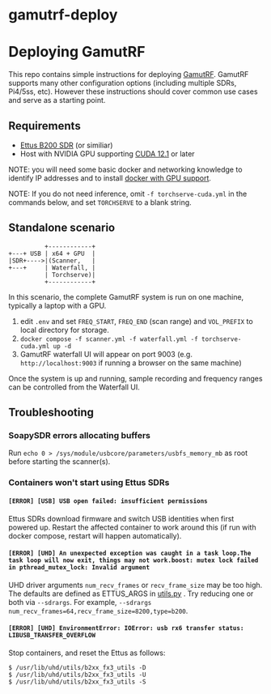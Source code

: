 # gamutrf-deploy

# Deploying GamutRF

This repo contains simple instructions for deploying [GamutRF](https://github.com/iqtlabs/gamutrf). GamutRF supports many other
configuration options (including multiple SDRs, Pi4/5ss, etc). However these instructions should cover common use cases and serve as a starting point.

## Requirements

* [Ettus B200 SDR](https://www.ettus.com/all-products/usrp-b200mini-i-2/) (or similiar)
* Host with NVIDIA GPU supporting [CUDA 12.1](https://developer.nvidia.com/cuda-12-1-0-download-archive) or later

NOTE: you will need some basic docker and networking knowledge to identify IP addresses
and to install [docker with GPU support](https://docs.nvidia.com/datacenter/cloud-native/container-toolkit/latest/install-guide.html).

NOTE: If you do not need inference, omit ```-f torchserve-cuda.yml``` in the commands below, and set ```TORCHSERVE``` to a blank string.

## Standalone scenario

```
          +------------+
+---+ USB | x64 + GPU  | 
|SDR+---->|(Scanner,   |                
+---+     | Waterfall, |
          | Torchserve)|
          +------------+
```

In this scenario, the complete GamutRF system is run on one machine, typically a laptop with a GPU.

1. edit ```.env``` and set ```FREQ_START```, ```FREQ_END``` (scan range) and ```VOL_PREFIX``` to local directory for storage.
2. ```docker compose -f scanner.yml -f waterfall.yml -f torchserve-cuda.yml up -d```
3. GamutRF waterfall UI will appear on port 9003 (e.g. ```http://localhost:9003``` if running a browser on the same machine)

Once the system is up and running, sample recording and frequency ranges can be controlled from the Waterfall UI.

## Troubleshooting

### SoapySDR errors allocating buffers

Run ```echo 0 > /sys/module/usbcore/parameters/usbfs_memory_mb``` as root before starting the scanner(s).

### Containers won't start using Ettus SDRs

#### ```[ERROR] [USB] USB open failed: insufficient permissions```

Ettus SDRs download firmware and switch USB identities when first powered up. Restart the affected container to work around this (if run with docker compose, restart will happen automatically).

#### ```[ERROR] [UHD] An unexpected exception was caught in a task loop.The task loop will now exit, things may not work.boost: mutex lock failed in pthread_mutex_lock: Invalid argument```

UHD driver arguments ```num_recv_frames``` or ```recv_frame_size``` may be too high. The defaults are defined as ETTUS_ARGS in [utils.py](https://github.com/IQTLabs/gamutRF/blob/main/gamutrf/utils.py)
. Try reducing one or both via ```--sdrargs```. For example, ```--sdrargs num_recv_frames=64,recv_frame_size=8200,type=b200```.

#### ```[ERROR] [UHD] EnvironmentError: IOError: usb rx6 transfer status: LIBUSB_TRANSFER_OVERFLOW```

Stop containers, and reset the Ettus as follows:

```
$ /usr/lib/uhd/utils/b2xx_fx3_utils -D
$ /usr/lib/uhd/utils/b2xx_fx3_utils -U
$ /usr/lib/uhd/utils/b2xx_fx3_utils -S
```
